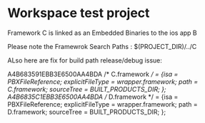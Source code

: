 # Workspace test project

Framework C is linked as an Embedded Binaries to the ios app B

Please note the Framewrok Search Paths :   $(PROJECT_DIR)/../C

ALso here are fix for build path release/debug issue:

A4B683591EBB3E6500AA4BDA /* C.framework */ = {isa = PBXFileReference; explicitFileType = wrapper.framework;  path = C.framework; sourceTree = BUILT_PRODUCTS_DIR; };
A4B6835C1EBB3E6500AA4BDA /* D.framework */ = {isa = PBXFileReference; explicitFileType = wrapper.framework;  path = D.framework; sourceTree = BUILT_PRODUCTS_DIR; };
